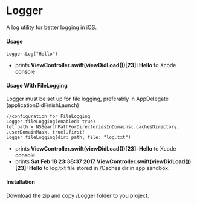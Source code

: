# Logger
A log utility for better logging in iOS.

#### Usage

    Logger.Log("Hello")

* prints **ViewController.swift(viewDidLoad())[23]: Hello** to Xcode console
    
#### Usage With FileLogging
Logger must be set up for file logging, preferably in AppDelegate (applicationDidFinishLaunch)

    //configuration for FileLogging
    Logger.fileLogging(enabled: true)
    let path = NSSearchPathForDirectoriesInDomains(.cachesDirectory, .userDomainMask, true).first!
    Logger.fileLogging(dir: path, file: "log.txt")

* prints **ViewController.swift(viewDidLoad())[23]: Hello** to Xcode console
* prints **Sat Feb 18 23:38:37 2017 ViewController.swift(viewDidLoad())[23]: Hello** to log.txt file stored in /Caches dir in app sandbox.

#### Installation
Download the zip and copy /Logger folder to you project. 

